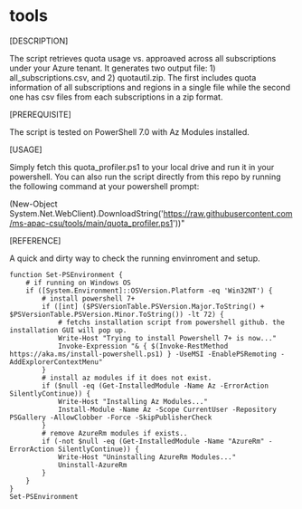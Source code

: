 # tools

[DESCRIPTION]

The script retrieves quota usage vs. approaved across all subscriptions under your Azure tenant.  It generates two output file: 1) all_subscriptions.csv, and 2) quotautil.zip.  The first includes quota information of all subscriptions and regions in a single file while the second one has csv files from each subscriptions in a zip format.

[PREREQUISITE]

The script is tested on PowerShell 7.0 with Az Modules installed.

[USAGE]

Simply fetch this quota_profiler.ps1 to your local drive and run it in your powershell.  You can also run the script directly from this repo by running the following command at your powershell prompt: 

(New-Object System.Net.WebClient).DownloadString('https://raw.githubusercontent.com/ms-apac-csu/tools/main/quota_profiler.ps1'))"

[REFERENCE]

A quick and dirty way to check the running envinroment and setup.

    function Set-PSEnvironment {
        # if running on Windows OS
        if ([System.Environment]::OSVersion.Platform -eq 'Win32NT') {
            # install powershell 7+
            if ([int] ($PSVersionTable.PSVersion.Major.ToString() + $PSVersionTable.PSVersion.Minor.ToString()) -lt 72) {
                # fetchs installation script from powershell github. the installation GUI will pop up.
                Write-Host "Trying to install Powershell 7+ is now..."
                Invoke-Expression "& { $(Invoke-RestMethod https://aka.ms/install-powershell.ps1) } -UseMSI -EnablePSRemoting -AddExplorerContextMenu"
            }
            # install az modules if it does not exist.
            if ($null -eq (Get-InstalledModule -Name Az -ErrorAction SilentlyContinue)) {
                Write-Host "Installing Az Modules..."
                Install-Module -Name Az -Scope CurrentUser -Repository PSGallery -AllowClobber -Force -SkipPublisherCheck
            }
            # remove AzureRm modules if exists..
            if (-not $null -eq (Get-InstalledModule -Name "AzureRm" -ErrorAction SilentlyContinue)) {
                Write-Host "Uninstalling AzureRm Modules..."
                Uninstall-AzureRm
            }
        }
    }
    Set-PSEnvironment
